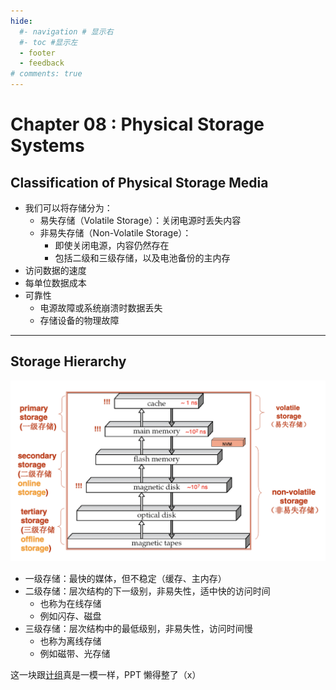 ```yaml
---
hide:
  #- navigation # 显示右
  #- toc #显示左
  - footer
  - feedback
# comments: true
--- 
```


# Chapter 08 : Physical Storage Systems

## Classification of Physical Storage Media

- 我们可以将存储分为：
	- 易失存储（Volatile Storage）：关闭电源时丢失内容
	- 非易失存储（Non-Volatile Storage）：
		- 即使关闭电源，内容仍然存在
		- 包括二级和三级存储，以及电池备份的主内存
- 访问数据的速度
- 每单位数据成本
- 可靠性
	- 电源故障或系统崩溃时数据丢失
	- 存储设备的物理故障
***
## Storage Hierarchy

![](../../../assets/Pasted%20image%2020250414100609.png)

- 一级存储：最快的媒体，但不稳定（缓存、主内存）
- 二级存储：层次结构的下一级别，非易失性，适中快的访问时间
	- 也称为在线存储
	- 例如闪存、磁盘
- 三级存储：层次结构中的最低级别，非易失性，访问时间慢
	- 也称为离线存储
	- 例如磁带、光存储

这一块跟[计组](https://note.eternity1005.top/blog/Computer%20Science/Computer%20Organization/Chapter%205/)真是一模一样，PPT 懒得整了（x）